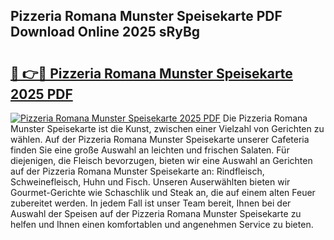 ## Pizzeria Romana Munster Speisekarte PDF Download Online 2025 sRyBg

# <h2><a href="http://gce5kh.nevu.top/?p=Pizzeria+Romana+Munster+Speisekarte">🔗 👉🔴 Pizzeria Romana Munster Speisekarte 2025 PDF</a></h2>

[![Pizzeria Romana Munster Speisekarte 2025 PDF](https://i.imgur.com/dBaPXMq.png)](http://gce5kh.nevu.top/?p=Pizzeria+Romana+Munster+Speisekarte)
Die Pizzeria Romana Munster Speisekarte ist die Kunst, zwischen einer Vielzahl von Gerichten zu wählen. Auf der Pizzeria Romana Munster Speisekarte unserer Cafeteria finden Sie eine große Auswahl an leichten und frischen Salaten. Für diejenigen, die Fleisch bevorzugen, bieten wir eine Auswahl an Gerichten auf der Pizzeria Romana Munster Speisekarte an: Rindfleisch, Schweinefleisch, Huhn und Fisch. Unseren Auserwählten bieten wir Gourmet-Gerichte wie Schaschlik und Steak an, die auf einem alten Feuer zubereitet werden. In jedem Fall ist unser Team bereit, Ihnen bei der Auswahl der Speisen auf der Pizzeria Romana Munster Speisekarte zu helfen und Ihnen einen komfortablen und angenehmen Service zu bieten.
